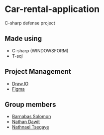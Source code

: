 # Car-rental-application
C-sharp defense project

## Made using
* C-sharp (WINDOWSFORM)
* T-sql

## Project Management
* [Draw.IO](https://drive.google.com/file/d/1zQ99xIBnQFktpXHKOykA8n8QJ_DrEzk3/view?usp=sharing)
* [Figma](https://www.figma.com/file/q96VLh5mUO1MknjInJHIHF/Car-rental?node-id=0%3A1)


## Group members
* [Barnabas Solomon](https://github.com/barnabasSol)
* [Nathan Dawit](https://github.com/nate-sys)
* [Nathnael Tsegaye](https://github.com/nathnael33)
